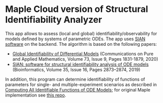 # Maple Cloud version of Structural Identifiability Analyzer

This app allows to assess (local and global) identifiability/observability for models defined by systems of parametric ODEs. The app uses [SIAN software](https://github.com/pogudingleb/SIAN) on the backend. The algorithm is based on the following papers:

* [Global Identifiability of Differential Models](https://onlinelibrary.wiley.com/doi/abs/10.1002/cpa.21921) (Communications on Pure and Applied Mathematics, Volume 73, Issue 9, Pages 1831-1879, 2020) 
* [SIAN: software for structural identifiability analysis of ODE models](https://academic.oup.com/bioinformatics/article/35/16/2873/5270661) (Bioinformatics, Volume 35, Issue 16, Pages 2873–2874, 2019)

In addition, this program can determine identifiability of functions of parameters for single- and multiple-experiment scenarios as described in
[Computing All Identifiable Functions of ODE Models](https://arxiv.org/pdf/2004.07774.pdf); for original Maple implementation see [this repo](https://github.com/pogudingleb/AllIdentifiableFunctions).

<!-- To run an example, click on the radio button "Choose an Example", then click on any of the examples in the list, and, finally, click the "Determine" button. The results will appear in the field in the colored fields at the bottom of the page.  -->